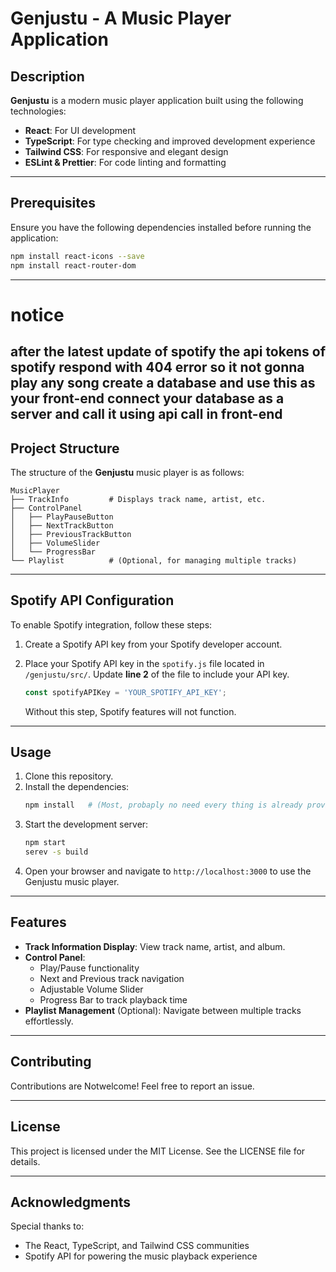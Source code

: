# Genjustu - A Music Player Application

## Description
**Genjustu** is a modern music player application built using the following technologies:
- **React**: For UI development
- **TypeScript**: For type checking and improved development experience
- **Tailwind CSS**: For responsive and elegant design
- **ESLint & Prettier**: For code linting and formatting

---

## Prerequisites
Ensure you have the following dependencies installed before running the application:

```bash
npm install react-icons --save
npm install react-router-dom
```

---
# notice
after the latest update of spotify the api tokens of spotify respond with 404 error so it not gonna play any song 
create a database and use this as your front-end 
<for all the creators who are just stated react ptoject>
connect your database as a server and call it using api call in front-end 
---

## Project Structure
The structure of the **Genjustu** music player is as follows:

```
MusicPlayer
├── TrackInfo         # Displays track name, artist, etc.
├── ControlPanel
│   ├── PlayPauseButton
│   ├── NextTrackButton
│   ├── PreviousTrackButton
│   ├── VolumeSlider
│   └── ProgressBar
└── Playlist          # (Optional, for managing multiple tracks)
```

---

## Spotify API Configuration
To enable Spotify integration, follow these steps:
1. Create a Spotify API key from your Spotify developer account.
2. Place your Spotify API key in the `spotify.js` file located in `/genjustu/src/`. Update **line 2** of the file to include your API key.
   
   ```javascript
   const spotifyAPIKey = 'YOUR_SPOTIFY_API_KEY';
   ```
   
   Without this step, Spotify features will not function.

---

## Usage
1. Clone this repository.
2. Install the dependencies:
   ```bash
   npm install   # (Most, probaply no need every thing is already provided)
   ```
3. Start the development server:
   ```bash
   npm start
   serev -s build
   ```
4. Open your browser and navigate to `http://localhost:3000` to use the Genjustu music player.

---

## Features
- **Track Information Display**: View track name, artist, and album.
- **Control Panel**:
  - Play/Pause functionality
  - Next and Previous track navigation
  - Adjustable Volume Slider
  - Progress Bar to track playback time
- **Playlist Management** (Optional): Navigate between multiple tracks effortlessly.

---

## Contributing
Contributions are Notwelcome! Feel free to report an issue.

---

## License
This project is licensed under the MIT License. See the LICENSE file for details.

---

## Acknowledgments
Special thanks to:
- The React, TypeScript, and Tailwind CSS communities
- Spotify API for powering the music playback experience
